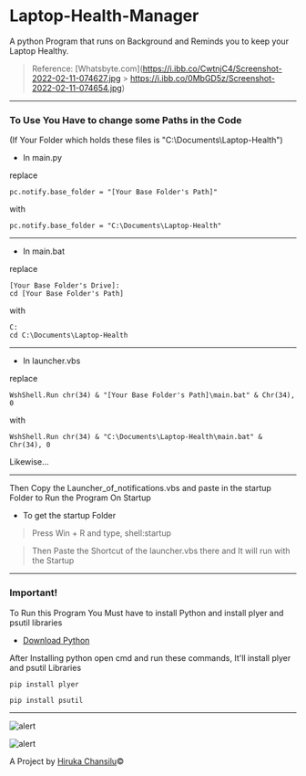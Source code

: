 # Laptop-Health-Manager

A python Program that runs on Background and Reminds you to keep your Laptop Healthy.

> Reference: [Whatsbyte.com](https://i.ibb.co/CwtnjC4/Screenshot-2022-02-11-074627.jpg > https://i.ibb.co/0MbGD5z/Screenshot-2022-02-11-074654.jpg)

<hr>

### To Use You Have to change some Paths in the Code

(If Your Folder which holds these files is "C:\Documents\Laptop-Health")

- In main.py

replace

```
pc.notify.base_folder = "[Your Base Folder's Path]"
```

with

```
pc.notify.base_folder = "C:\Documents\Laptop-Health"
```

<hr>

- In main.bat

replace

```
[Your Base Folder's Drive]:
cd [Your Base Folder's Path]
```

with

```
C:
cd C:\Documents\Laptop-Health
```

<hr>

- In launcher.vbs

replace

```
WshShell.Run chr(34) & "[Your Base Folder's Path]\main.bat" & Chr(34), 0
```

with

```
WshShell.Run chr(34) & "C:\Documents\Laptop-Health\main.bat" & Chr(34), 0
```

Likewise...

<hr>

Then Copy the Launcher_of_notifications.vbs and paste in the startup Folder to Run the Program On Startup

- To get the startup Folder

> Press Win + R and type, shell:startup

> Then Paste the Shortcut of the launcher.vbs there and It will run with the Startup

<hr>

### Important!

To Run this Program You Must have to install Python and install plyer and psutil libraries

- [Download Python](https://www.python.org/)

After Installing python open cmd and run these commands, It'll install plyer and psutil Libraries

```
pip install plyer
```

```
pip install psutil
```

<hr>

![alert](https://i.ibb.co/0MbGD5z/Screenshot-2022-02-11-074654.jpg)

![alert](https://i.ibb.co/CwtnjC4/Screenshot-2022-02-11-074627.jpg)

A Project by [Hiruka Chansilu](https://hirukachansilu.tk)©
